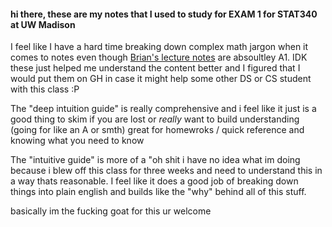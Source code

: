 #### hi there, these are my notes that I used to study for EXAM 1 for STAT340 at UW Madison

I feel like I have a hard time breaking down complex math jargon when it comes to notes
even though [Brian's lecture notes](https://brianreedpowers.github.io/stat340/) are absoultley A1. IDK these just helped me understand the content better
and I figured that I would put them on GH in case it might help some other DS or CS student with this class :P

The "deep intuition guide" is really comprehensive and i feel like it just is a good thing to skim if you are lost or *really* want to build understanding (going for like an A or smth)
great for homewroks / quick reference and knowing what you need to know

The "intuitive guide" is more of a "oh shit i have no idea what im doing because i blew off this class for three weeks and need to understand this in a way thats reasonable.
I feel like it does a good job of breaking down things into plain english and builds like the "why" behind all of this stuff. 

basically im the fucking goat for this ur welcome 
